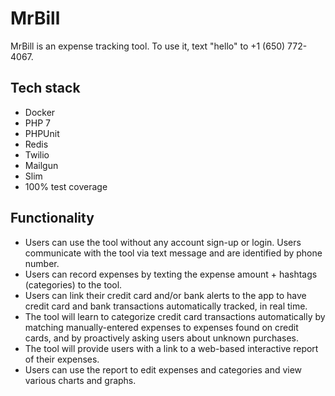 # MrBill

MrBill is an expense tracking tool. To use it, text "hello" to +1 (650) 772-4067.

## Tech stack

* Docker
* PHP 7
* PHPUnit
* Redis
* Twilio
* Mailgun
* Slim
* 100% test coverage

## Functionality

* Users can use the tool without any account sign-up or login. Users communicate with the tool via text message and are
  identified by phone number.
* Users can record expenses by texting the expense amount + hashtags (categories) to the tool.
* Users can link their credit card and/or bank alerts to the app to have credit card and bank transactions automatically
  tracked, in real time.
* The tool will learn to categorize credit card transactions automatically by matching manually-entered expenses
  to expenses found on credit cards, and by proactively asking users about unknown purchases.
* The tool will provide users with a link to a web-based interactive report of their expenses.
* Users can use the report to edit expenses and categories and view various charts and graphs.
